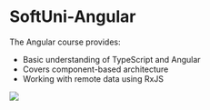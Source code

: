 # SoftUni-Angular
The Angular course provides: 
- Basic understanding of TypeScript and Angular 
- Covers component-based architecture 
- Working with remote data using RxJS


<img src="[https://miro.medium.com/v2/resize:fit:4800/format:webp/1*lqMtWmTLHxT_6SN4Kjvaog.png" style="max-width: 50%;](https://miro.medium.com/v2/resize:fit:640/format:webp/1*YTTGdY_5JAA9KDBAtfEcBQ.png)https://miro.medium.com/v2/resize:fit:640/format:webp/1*YTTGdY_5JAA9KDBAtfEcBQ.png">

